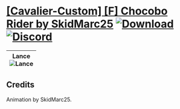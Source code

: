 # [\[Cavalier-Custom\] \[F\] Chocobo Rider by SkidMarc25](https://github.com/Klokinator/FE-Repo/tree/main/Battle%20Animations/Mounted%20-%20Dismounted,%20Monsters,%20Misc/%5BCavalier-Custom%5D%20%5BF%5D%20Chocobo%20Rider%20by%20SkidMarc25) [![Download](https://img.shields.io/badge/Download--red?style=social&logo=github)](https://minhaskamal.github.io/DownGit/#/home?url=https://github.com/Klokinator/FE-Repo/tree/main/Battle%20Animations/Mounted%20-%20Dismounted,%20Monsters,%20Misc/%5BCavalier-Custom%5D%20%5BF%5D%20Chocobo%20Rider%20by%20SkidMarc25) [![Discord](https://img.shields.io/badge/Discord--blue?style=social&logo=discord)](https://discord.gg/C7VNGnyTPA)

| <b>Lance</b><br/><img alt="Lance" src="https://raw.githubusercontent.com/Klokinator/FE-Repo/main/Battle%20Animations/Mounted%20-%20Dismounted,%20Monsters,%20Misc/%5BCavalier-Custom%5D%20%5BF%5D%20Chocobo%20Rider%20by%20SkidMarc25/2.%20Lance/Lance.gif"/> |
| :---: |

## Credits

Animation by SkidMarc25.


